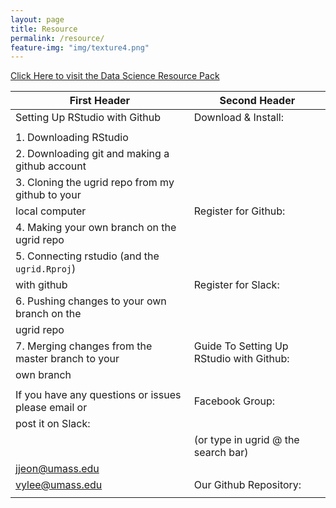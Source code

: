 ```yaml
---
layout: page
title: Resource
permalink: /resource/
feature-img: "img/texture4.png"
---
```

[Click Here to visit the Data Science Resource Pack](https://docs.google.com/document/d/1ybqfYYISGWTvPbdcLfyf95g8Sx3HmcP7qFnsJLpAnOw/edit) 

First Header                                                | Second Header
----------------------------------------------------------- | -----------------------------------------------------------
Setting Up RStudio with Github                              | Download & Install:
                                                            | [](https://www.r-project.org/) 
1. Downloading RStudio                                      | [](https://www.rstudio.com/)  
2. Downloading git and making a github account              | [](https://git-scm.com/)  
3. Cloning the ugrid repo from my github to your            |  
  local computer                                            | Register for Github:
4. Making your own branch on the ugrid repo                 | [](https://github.com/) 
5. Connecting rstudio (and the `ugrid.Rproj`)               | 
  with github                                               | Register for Slack:
6. Pushing changes to your own branch on the                | [](https://slack.com/) 
  ugrid repo                                                |
7. Merging changes from the master branch to your           | Guide To Setting Up RStudio with Github:     
  own branch                                                | [](https://www.r-bloggers.com/rstudio-and-github/)   
                                                            | 
If you have any questions or issues please email or         | Facebook Group:
post it on Slack:                                           | [](https://www.facebook.com/groups/787225494648469/) 
                                                            | (or type in ugrid @ the search bar)
jjeon@umass.edu                                             | 
vylee@umass.edu                                             | Our Github Repository:
                                                            | [](https://github.com/tommyjee/ugrid) 
                                                            
                                                            
